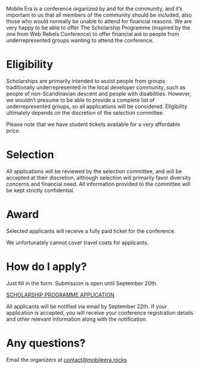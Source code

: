 Mobile Era is a conference organized by and for the community, and it’s important to us that all members of the
community should be included, also those who would normally be unable to attend for financial reasons. We are very
happy to be able to offer The Scholarship Programme (inspired by the one from Web Rebels Conference) to offer
financial aid to people from underrepresented groups wanting to attend the conference.

Eligibility
===========

Scholarships are primarily intended to assist people from groups traditionally underrepresented in the local
developer community, such as people of non-Scandinavian descent and people with disabilities. However, we
wouldn’t presume to be able to provide a complete list of underrepresented groups, so all applications will
be considered. Eligibility ultimately depends on the discretion of the selection committee.

Please note that we have student tickets available for a very affordable price.

Selection
=========

All applications will be reviewed by the selection committee, and will be accepted at their discretion,
although selection will primarily favor diversity concerns and financial need. All information provided
to the committee will be kept strictly confidential.

Award
=====

Selected applicants will receive a fully paid ticket for the conference.

We unfortunately cannot cover travel costs for applicants.

How do I apply?
===============

Just fill in the form. Submission is open until September 20th.

<a class="btn btn-default" href="https://goo.gl/forms/Wgzj6M5ItbltXvXW2">SCHOLARSHIP PROGRAMME APPLICATION</a>

All applicants will be notified via email by September 22th. If your application is accepted, you will receive
your conference registration details and other relevant information along with the notification.

Any questions?
==============
Email the organizers at contact@mobileera.rocks

